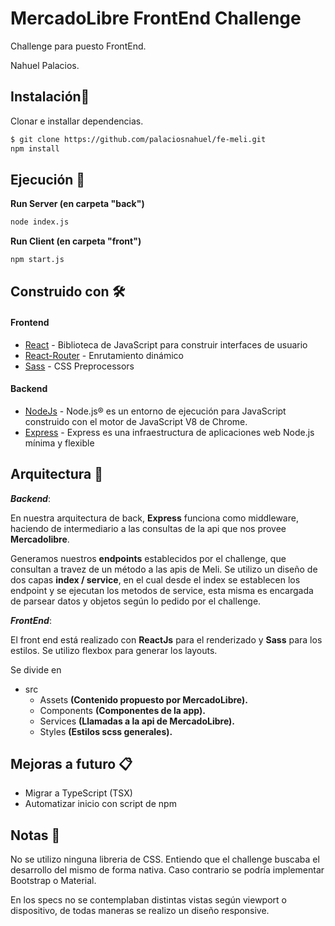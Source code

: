 # MercadoLibre FrontEnd Challenge

Challenge para puesto FrontEnd.

Nahuel Palacios.

## Instalación🔧

Clonar e installar dependencias.

```bash
$ git clone https://github.com/palaciosnahuel/fe-meli.git
npm install 
```

## Ejecución 🚀

**Run Server (en carpeta "back")**

```cmd
node index.js
```
**Run Client (en carpeta "front")**
```cmd
npm start.js
```


## Construido con 🛠️

#### Frontend
* [React](https://es.reactjs.org/) - Biblioteca de JavaScript para construir interfaces de usuario
* [React-Router](https://reactrouter.com/) - Enrutamiento dinámico
* [Sass](https://sass-lang.com/) - CSS Preprocessors


#### Backend
* [NodeJs](https://es.reactjs.org/) - Node.js® es un entorno de ejecución para JavaScript construido con el motor de JavaScript V8 de Chrome.  
* [Express](https://sass-lang.com/) - Express es una infraestructura de aplicaciones web Node.js mínima y flexible



## Arquitectura  🔩

_**Backend**_:

En nuestra arquitectura de back, **Express** funciona como middleware, haciendo de intermediario a las consultas de la api que nos provee **Mercadolibre**.

Generamos nuestros **endpoints** establecidos por el challenge, que consultan a travez de un método a las apis de Meli. Se utilizo un diseño de dos capas **index / service**, en el cual desde el index se establecen los endpoint y se ejecutan los metodos de service, esta misma es encargada de parsear datos y objetos según lo pedido por el challenge.

_**FrontEnd**_:

El front end está realizado con **ReactJs** para el renderizado y **Sass** para los estilos. Se utilizo flexbox para generar los layouts.

Se divide en 
* src
  * Assets **(Contenido propuesto por MercadoLibre).**
  * Components **(Componentes de la app).**
  * Services **(Llamadas a la api de MercadoLibre).**
  * Styles **(Estilos scss generales).**

## Mejoras a futuro 📋
* Migrar a TypeScript (TSX)
* Automatizar inicio con script de npm


## Notas 📄
No se utilizo ninguna libreria de CSS. Entiendo que el challenge buscaba el desarrollo del mismo de forma nativa. Caso contrario se podría implementar Bootstrap o Material.


En los specs no se contemplaban distintas vistas según viewport o dispositivo, de todas maneras se realizo un diseño responsive.
